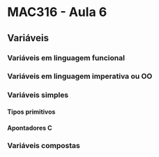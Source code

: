 # MAC316 - Aula 6

## Variáveis

### Variáveis em linguagem funcional

### Variáveis em linguagem imperativa ou OO

### Variáveis simples

#### Tipos primitivos

#### Apontadores C

### Variáveis compostas